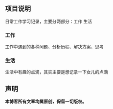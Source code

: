 ## 项目说明 
日常工作学习记录，主要分两部分：工作  生活 

### 工作
工作中遇到的各种问题、分析历程、解决方案、思考

### 生活
生活中有趣的点滴，其实主要是想记录一下女儿的点滴



## 声明
**本博客所有文章均属原创，保留一切版权。**